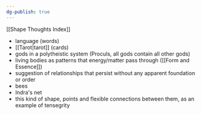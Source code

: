 ```yaml
---
dg-publish: true
---
```


[[Shape Thoughts Index]]

- language (words)
- [[Tarot|tarot]] (cards)
- gods in a polytheistic system (Proculs, all gods contain all other gods)
- living bodies as patterns that energy/matter pass through ([[Form and Essence]])
- suggestion of relationships that persist without any apparent foundation or order
- bees
- Indra's net
- this kind of shape, points and flexible connections between them, as an example of tensegrity